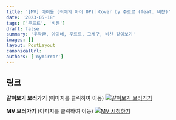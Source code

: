 ```yaml
---
title: '[MV] 아이돌 (최애의 아이 OP)｜Cover by 주르르 (feat. 비챤)'
date: '2023-05-18'
tags: ['주르르', '비챤']
draft: false
summary: '우왁굳, 아이네, 주르르, 고세구, 비챤 같이보기'
images: []
layout: PostLayout
canonicalUrl:
authors: ['nymirror']
---
```


## 링크

**같이보기 보러가기** (이미지를 클릭하여 이동)
[![같이보기 보러가기](../static/images/logo.png)](https://cafe.naver.com/steamindiegame/11238118)

**MV 보러가기** (이미지를 클릭하여 이동)
[![MV 시청하기](https://i.ytimg.com/vi/z6RSOiYOVuQ/maxresdefault.jpg)](https://youtu.be/z6RSOiYOVuQ)
